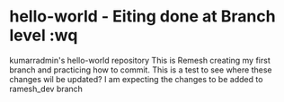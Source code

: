 # hello-world - Eiting done at Branch level :wq
kumarradmin's hello-world repository
This is Remesh creating my first branch and practicing how to commit.
This is a test to see where these changes wil be updated?
I am expecting the changes to be added to ramesh_dev branch
